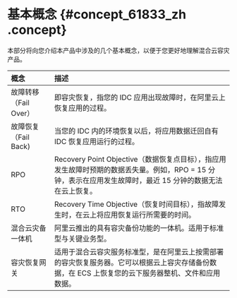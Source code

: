 # 基本概念 {#concept_61833_zh .concept}

本部分将向您介绍本产品中涉及的几个基本概念，以便于您更好地理解混合云容灾产品。

|概念|描述|
|:-|:-|
|故障转移（Fail Over）|即容灾恢复，指您的 IDC 应用出现故障时，在阿里云上恢复应用的过程。|
|故障恢复 （Fail Back\)|当您的 IDC 内的环境恢复以后，将应用数据迁回自有 IDC 恢复应用运行的过程。|
|RPO|Recovery Point Objective（数据恢复点目标），指应用发生故障时预期的数据丢失量。例如，RPO = 15 分钟，表示在应用发生故障时，最近 15 分钟的数据无法在云上恢复。|
|RTO|Recovery Time Objective（恢复时间目标），指故障发生时，在云上将应用恢复运行所需要的时间。|
|混合云灾备一体机|阿里云推出的具有容灾备份功能的一体机。适用于标准型与关键业务型。|
|容灾恢复网关|适用于混合云容灾服务标准型，是在阿里云上按需部署的容灾恢复服务器。它可以根据云上容灾存储备份数据，在 ECS 上恢复您的云下服务器整机、文件和应用数据。|

